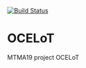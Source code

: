 [![Build Status](https://dev.azure.com/cfedermann/Project%20OCELoT/_apis/build/status/cfedermann.OCELoT?branchName=master)](https://dev.azure.com/cfedermann/Project%20OCELoT/_build/latest?definitionId=1&branchName=master)

# OCELoT
MTMA19 project OCELoT
